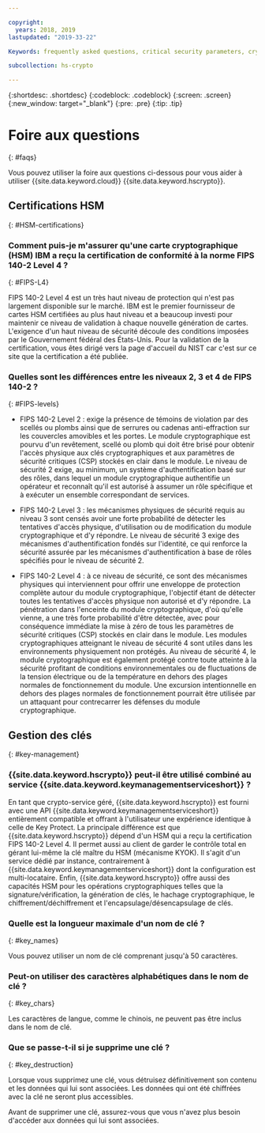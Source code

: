 ```yaml
---

copyright:
  years: 2018, 2019
lastupdated: "2019-33-22"

Keywords: frequently asked questions, critical security parameters, cryptographic module, Security Level

subcollection: hs-crypto

---
```


{:shortdesc: .shortdesc}
{:codeblock: .codeblock}
{:screen: .screen}
{:new_window: target="_blank"}
{:pre: .pre}
{:tip: .tip}

# Foire aux questions
{: #faqs}

Vous pouvez utiliser la foire aux questions ci-dessous pour vous aider à utiliser {{site.data.keyword.cloud}} {{site.data.keyword.hscrypto}}.

## Certifications HSM
{: #HSM-certifications}

### Comment puis-je m'assurer qu'une carte cryptographique (HSM) IBM a reçu la certification de conformité à la norme FIPS 140-2 Level 4 ?
{: #FIPS-L4}

FIPS 140-2 Level 4 est un très haut niveau de protection qui n'est pas largement disponible sur le marché. IBM est le premier fournisseur de cartes HSM certifiées au plus haut niveau et a beaucoup investi pour maintenir ce niveau de validation à chaque nouvelle génération de cartes. L'exigence d'un haut niveau de sécurité découle des conditions imposées par le Gouvernement fédéral des États-Unis. Pour la validation de la certification, vous êtes dirigé vers la page d'accueil du NIST car c'est sur ce site que la certification a été publiée.

### Quelles sont les différences entre les niveaux 2, 3 et 4 de FIPS 140-2 ?
{: #FIPS-levels}

* FIPS 140-2 Level 2 : exige la présence de témoins de violation par des scellés ou plombs ainsi que de serrures ou cadenas anti-effraction sur les couvercles amovibles et les portes. Le module cryptographique est pourvu d'un revêtement, scellé ou plomb qui doit être brisé pour obtenir l'accès physique aux clés cryptographiques et aux paramètres de sécurité critiques (CSP) stockés en clair dans le module. Le niveau de sécurité 2 exige, au minimum, un système d'authentification basé sur des rôles, dans lequel un module cryptographique authentifie un opérateur et reconnaît qu'il est autorisé à assumer un rôle spécifique et à exécuter un ensemble correspondant de services.
* FIPS 140-2 Level 3 : les mécanismes physiques de sécurité requis au niveau 3 sont censés avoir une forte probabilité de détecter les tentatives d'accès physique, d'utilisation ou de modification du module cryptographique et d'y répondre. Le niveau de sécurité 3 exige des mécanismes d'authentification fondés sur l'identité, ce qui renforce la sécurité assurée par les mécanismes d'authentification à base de rôles spécifiés pour le niveau de sécurité 2.

* FIPS 140-2 Level 4 : à ce niveau de sécurité, ce sont des mécanismes physiques qui interviennent pour offrir une enveloppe de protection complète autour du module cryptographique, l'objectif étant de détecter toutes les tentatives d'accès physique non autorisé et d'y répondre. La pénétration dans l'enceinte du module cryptographique, d'où qu'elle vienne, a une très forte probabilité d'être détectée, avec pour conséquence immédiate la mise à zéro de tous les paramètres de sécurité critiques (CSP) stockés en clair dans le module. Les modules cryptographiques atteignant le niveau de sécurité 4 sont utiles dans les environnements physiquement non protégés. Au niveau de sécurité 4, le module cryptographique est également protégé contre toute atteinte à la sécurité profitant de conditions environnementales ou de fluctuations de la tension électrique ou de la température en dehors des plages normales de fonctionnement du module. Une excursion intentionnelle en dehors des plages normales de fonctionnement pourrait être utilisée par un attaquant pour contrecarrer les défenses du module cryptographique.

## Gestion des clés
{: #key-management}

### {{site.data.keyword.hscrypto}} peut-il être utilisé combiné au service {{site.data.keyword.keymanagementserviceshort}} ?

 En tant que crypto-service géré, {{site.data.keyword.hscrypto}} est fourni avec une API {{site.data.keyword.keymanagementserviceshort}} entièrement compatible et offrant à l'utilisateur une expérience identique à celle de Key Protect. La principale différence est que {{site.data.keyword.hscrypto}} dépend d'un HSM qui a reçu la certification FIPS 140-2 Level 4. Il permet aussi au client de garder le contrôle total en gérant lui-même la clé maître du HSM (mécanisme KYOK). Il s'agit d'un service dédié par instance, contrairement à {{site.data.keyword.keymanagementserviceshort}} dont la configuration est multi-locataire. Enfin, {{site.data.keyword.hscrypto}} offre aussi des capacités HSM pour les opérations cryptographiques telles que la signature/vérification, la génération de clés, le hachage cryptographique, le chiffrement/déchiffrement et l'encapsulage/désencapsulage de clés.

### Quelle est la longueur maximale d'un nom de clé ?
{: #key_names}

Vous pouvez utiliser un nom de clé comprenant jusqu'à 50 caractères.

### Peut-on utiliser des caractères alphabétiques dans le nom de clé ?
{: #key_chars}

Les caractères de langue, comme le chinois, ne peuvent pas être inclus dans le nom de clé.

### Que se passe-t-il si je supprime une clé ?
{: #key_destruction}

Lorsque vous supprimez une clé, vous détruisez définitivement son contenu et les données qui lui sont associées. Les données qui ont été chiffrées avec la clé ne seront plus accessibles.

Avant de supprimer une clé, assurez-vous que vous n'avez plus besoin d'accéder aux données qui lui sont associées.

<!-- ## Pricing
{: #pricing}

### Where can I find the detailed pricing information?
{: #pricing_info}

You can refer to the **Pricing** tab on the [{{site.data.keyword.hscrypto}} home page ![External link icon](../../icons/launch-glyph.svg "External link icon")](https://www.ibm.com/cloud/hyper-protect-crypto){: new_window} for details.

### Is there a pricing example I can refer to?
{: #pricing_example}

Here is one. If you have a requirement of 5000 keys to be crypto-processed, for high availability, you need to set up two crypto units. The amount is $3140 ($1570 per crypto unit) per month. The first 1,000,000 API calls are free of charge. However, if you perform 2,000,000 API calls per month, you will be charged additional $1 ($0.01 per 10,000 API calls over 1,000,000 API calls). In total, there will be a monthly charge of $3141 ($3140 for the crypto units and $1 for the additional API calls) for your service instance.

The following table contains the pricing details.

| Pricing components | Cost per month |
|-----|----------------|
| Crypto unit 1 | $1570 |
| Crypto unit 2 | $1570 |
| First 1,000,000 API calls | $0 |
| 1,000,000 additional API calls (10,000 API calls x 100) | $1 ($0.01 x 100) |
| End of month charge | $3141  |

*Table 1. Charge of two crypto units with a monthly API calls of 2,000,000* -->
